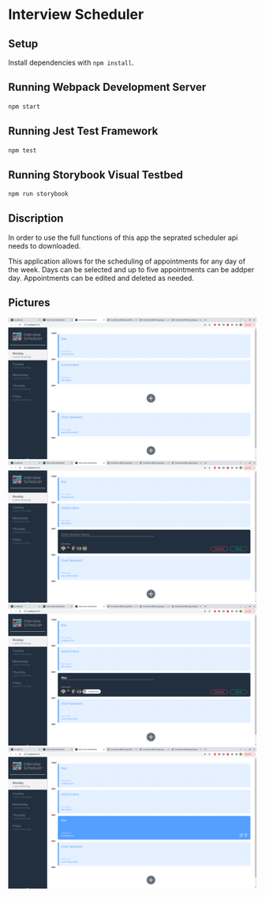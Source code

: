 # Interview Scheduler

## Setup

Install dependencies with `npm install`.

## Running Webpack Development Server

```sh
npm start
```

## Running Jest Test Framework

```sh
npm test
```

## Running Storybook Visual Testbed

```sh
npm run storybook
```

## Discription 
In order to use the full functions of this app the seprated scheduler api needs to downloaded.

This application allows for the scheduling of appointments for any day of the week. Days can be selected and up to five appointments can be addper day. Appointments can be edited and deleted as needed.

## Pictures

![Starting_webpage](https://github.com/sifiwizard/scheduler/blob/master/Docs/Starting%20webpage.png)
![Form_start](https://github.com/sifiwizard/scheduler/blob/master/Docs/Form%20start.png)
![Form_filled](https://github.com/sifiwizard/scheduler/blob/master/Docs/Form%20filled.png)
![Appointment_added](https://github.com/sifiwizard/scheduler/blob/master/Docs/Appointment%20added.png)